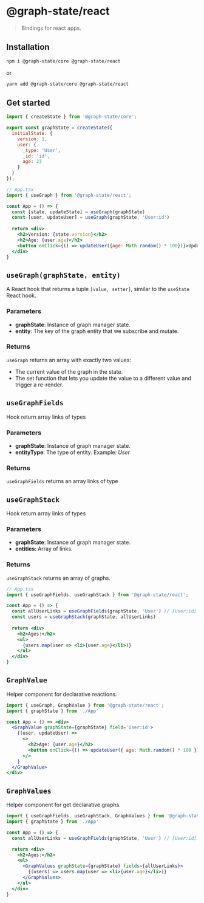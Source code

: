 # @graph-state/react

> Bindings for react apps.

## Installation

```sh
npm i @graph-state/core @graph-state/react
```

or

```sh
yarn add @graph-state/core @graph-state/react
```

## Get started

```jsx
import { createState } from '@graph-state/core';

export const graphState = createState({
  initialState: {
    version: 1,
    user: {
      _type: 'User',
      _id: 'id',
      age: 23
    }
  }
});
```

```jsx
// App.tsx
import { useGraph } from '@graph-state/react';

const App = () => {
  const [state, updateState] = useGraph(graphState)
  const [user, updateUser] = useGraph(graphState, 'User:id')
  
  return <div>
    <h2>Version: {state.version}</h2>
    <h2>Age: {user.age}</h2>
    <button onClick={() => updateUser({age: Math.random() * 100})}>Update age</button>
  </div>
}
```

## `useGraph(graphState, entity)`

A React hook that returns a tuple `[value, setter]`, similar to the `useState` React hook.

### Parameters
- **graphState**: Instance of graph manager state.
- **entity**: The key of the graph entity that we subscribe and mutate.

### Returns
`useGraph` returns an array with exactly two values:

- The current value of the graph in the state. 
- The set function that lets you update the value to a different value and trigger a re-render.

## `useGraphFields`

Hook return array links of types
### Parameters
- **graphState**: Instance of graph manager state.
- **entityType**: The type of entity. Example: _User_

### Returns
`useGraphFields` returns an array links of type


## `useGraphStack`

Hook return array links of types
### Parameters
- **graphState**: Instance of graph manager state.
- **entities**: Array of links.

### Returns
`useGraphStack` returns an array of graphs.

```jsx
// App.tsx
import { useGraphFields, useGraphStack } from '@graph-state/react';

const App = () => {
  const allUserLinks = useGraphFields(graphState, 'User') // [User:id]
  const users = useGraphStack(graphState, allUserLinks)
  
  return <div>
    <h2>Ages:</h2>
    <ul>
      {users.map(user => <li>{user.age}</li>)}
    </ul>
  </div>
}
```

## `GraphValue`
Helper component for declarative reactions.

```jsx
import { useGraph, GraphValue } from '@graph-state/react';
import { graphState } from './App'

const App = () => <div>
  <GraphValue graphState={graphState} field='User:id'>
    {(user, updateUser) =>
      <>
        <h2>Age: {user.age}</h2>
        <button onClick={() => updateUser({ age: Math.random() * 100 })}>Update age</button>
      </>
    }
  </GraphValue>
</div>
```

## `GraphValues`
Helper component for get declarative graphs.

```jsx
import { useGraphFields, useGraphStack, GraphValues } from '@graph-state/react';
import { graphState } from './App'

const App = () => {
  const allUserLinks = useGraphFields(graphState, 'User') // [User:id]

  return <div>
    <h2>Ages:</h2>
    <ul>
      <GraphValues graphState={graphState} fields={allUserLinks}>
        {(users) => users.map(user => <li>{user.age}</li>)}
      </GraphValues>
    </ul>
  </div>
}
```
